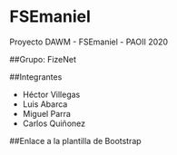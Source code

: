 # FSEmaniel
Proyecto DAWM - FSEmaniel - PAOII 2020  

##Grupo: FizeNet
  
##Integrantes
- Héctor Villegas  
- Luis Abarca  
- Miguel Parra  
- Carlos Quiñonez  
  
##Enlace a la plantilla de Bootstrap
